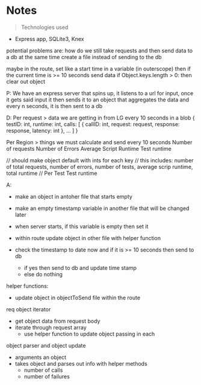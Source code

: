 # Notes
> Technologies used
- Express app, SQLite3, Knex

potential problems are:
how do we still take requests and then send data to a db at the same time
create a file instead of sending to the db

maybe in the route, set like a start time in a variable (in outerscope)
then if the current time is >= 10 seconds send data if Object.keys.length > 0: then clear out object 

P: We have an express server that spins up, it listens to a url for input, once it gets said input it then sends it to an object that aggregates the data
and every n seconds, it is then sent to a db

D: 
Per request > data we are getting in from LG every 10 seconds in a blob
{
  testID: int,
  runtime: int,
  calls: [
    { callID: int, request: request, response: response, latency: int },
    ...
  ]
}

Per Region > things we must calculate and send every 10 seconds
Number of requests
Number of Errors
Average Script Runtime
Test runtime

// should make object default with ints for each key 
// this includes: number of total requests, number of errors, number of tests, average scrip runtime, total runtime
// 
Per Test
Test runtime

A:
- make an object in antoher file that starts empty
- make an empty timestamp variable in another file that will be changed later

- when server starts, if this variable is empty then set it 
- within route update object in other file with helper function
- check the timestamp to date now and if it is >= 10 seconds then send to db
    - if yes then send to db and update time stamp
    - else do nothing

helper functions:
- update object in objectToSend file within the route

req object iterator
- get object data from request body 
- iterate through request array 
    - use helper function to update object passing in each 

object parser and object update
- arguments an object 
- takes object and parses out info with helper methods
    - number of calls
    - number of failures


